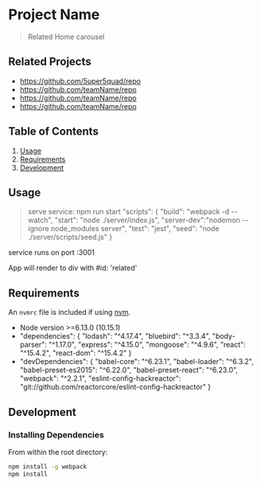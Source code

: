 # Project Name

> Related Home carousel

## Related Projects

  - https://github.com/5uper5quad/repo
  - https://github.com/teamName/repo
  - https://github.com/teamName/repo
  - https://github.com/teamName/repo

## Table of Contents

1. [Usage](#Usage)
1. [Requirements](#requirements)
1. [Development](#development)

## Usage

> serve service: npm run start 
  "scripts": {
    "build": "webpack -d --watch",
    "start": "node ./server/index.js",
    "server-dev":"nodemon --ignore node_modules server",
    "test": "jest",
    "seed": "node ./server/scripts/seed.js"
  }

service runs on port :3001

App will render to div with #id: 'related'

## Requirements


An `nvmrc` file is included if using [nvm](https://github.com/creationix/nvm).

- Node version >=6.13.0 (10.15.1)
- "dependencies": {
    "lodash": "^4.17.4",
    "bluebird": "^3.3.4",
    "body-parser": "^1.17.0",
    "express": "^4.15.0",
    "mongoose": "^4.9.6",
    "react": "^15.4.2",
    "react-dom": "^15.4.2"
  }
- "devDependencies": {
    "babel-core": "^6.23.1",
    "babel-loader": "^6.3.2",
    "babel-preset-es2015": "^6.22.0",
    "babel-preset-react": "^6.23.0",
    "webpack": "^2.2.1",
    "eslint-config-hackreactor": "git://github.com/reactorcore/eslint-config-hackreactor"
  }

## Development

### Installing Dependencies

From within the root directory:

```sh
npm install -g webpack
npm install
```

